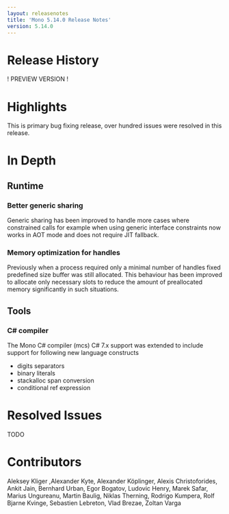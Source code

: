 ```yaml
---
layout: releasenotes
title: 'Mono 5.14.0 Release Notes'
version: 5.14.0
---
```


Release History
===============

! PREVIEW VERSION !


Highlights
==========

This is primary bug fixing release, over hundred issues were resolved in this release.

# In Depth

## Runtime

### Better generic sharing

Generic sharing has been improved to handle more cases where constrained calls for example when using generic interface constraints now works in AOT mode and does not require JIT fallback.

### Memory optimization for handles

Previously when a process required only a minimal number of handles fixed predefined size buffer was still allocated. This behaviour has been improved to allocate only necessary slots to reduce the amount of preallocated memory significantly in such situations.

## Tools

### C# compiler

The Mono C# compiler (mcs) C# 7.x support was extended to include support for following new language constructs

* digits separators
* binary literals
* stackalloc span conversion
* conditional ref expression

Resolved Issues
=========

TODO

Contributors
============

Aleksey Kliger ,Alexander Kyte, Alexander Köplinger, Alexis Christoforides, Ankit Jain, Bernhard Urban, Egor Bogatov, Ludovic Henry, Marek Safar, Marius Ungureanu, Martin Baulig, Niklas Therning, Rodrigo Kumpera, Rolf Bjarne Kvinge, Sebastien Lebreton, Vlad Brezae, Zoltan Varga
